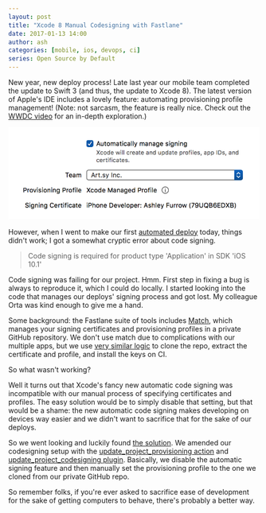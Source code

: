 ```yaml
---
layout: post
title: "Xcode 8 Manual Codesigning with Fastlane"
date: 2017-01-13 14:00
author: ash
categories: [mobile, ios, devops, ci]
series: Open Source by Default
---
```


New year, new deploy process! Late last year our mobile team completed the update to Swift 3 (and thus, the update to Xcode 8). The latest version of Apple's IDE includes a lovely feature: automating provisioning profile management! (Note: not sarcasm, the feature is really nice. Check out the [WWDC video](https://developer.apple.com/videos/play/wwdc2016/401/) for an in-depth exploration.)

![Automatic code signing settings](/images/2017-01-13-xcode-8-fastlane-codesigning/xcode-screenshot.png)

However, when I went to make our first [automated deploy](http://artsy.github.io/blog/2015/12/15/Automating-Testflight-Deploys/) today, things didn't work; I got a somewhat cryptic error about code signing.

<!-- more -->

> Code signing is required for product type 'Application' in SDK 'iOS 10.1'

Code signing was failing for our project. Hmm. First step in fixing a bug is always to reproduce it, which I could do locally. I started looking into the code that manages our deploys' signing process and got lost. My colleague Orta was kind enough to give me a hand.

Some background: the Fastlane suite of tools includes [Match](https://github.com/fastlane/fastlane/tree/master/match), which manages your signing certificates and provisioning profiles in a private GitHub repository. We don't use match due to complications with our multiple apps, but we use [very similar logic](https://github.com/artsy/eigen/blob/608f60860165dd9b3c376da00492a3cb36bf5214/fastlane/Fastfile#L95-L130) to clone the repo, extract the certificate and profile, and install the keys on CI.

So what wasn't working?

Well it turns out that Xcode's fancy new automatic code signing was incompatible with our manual process of specifying certificates and profiles. The easy solution would be to simply disable that setting, but that would be a shame: the new automatic code signing makes developing on devices way easier and we didn't want to sacrifice that for the sake of our deploys.

So we went looking and luckily found [the solution](https://github.com/artsy/eigen/pull/2104). We amended our codesigning setup with the [update_project_provisioning action](https://docs.fastlane.tools/actions/#update_project_provisioning) and [update_project_codesigning plugin](https://github.com/hjanuschka/fastlane-plugin-update_project_codesigning). Basically, we disable the automatic signing feature and then manually set the provisioning profile to the one we cloned from our private GitHub repo.

So remember folks, if you're ever asked to sacrifice ease of development for the sake of getting computers to behave, there's probably a better way.
